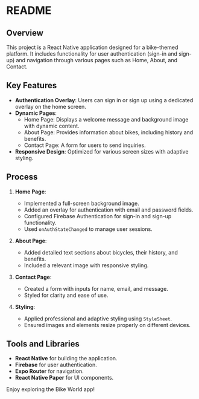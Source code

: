# README

## Overview
This project is a React Native application designed for a bike-themed platform. It includes functionality for user authentication (sign-in and sign-up) and navigation through various pages such as Home, About, and Contact.

## Key Features
- **Authentication Overlay**: Users can sign in or sign up using a dedicated overlay on the home screen.
- **Dynamic Pages**:
  - Home Page: Displays a welcome message and background image with dynamic content.
  - About Page: Provides information about bikes, including history and benefits.
  - Contact Page: A form for users to send inquiries.
- **Responsive Design**: Optimized for various screen sizes with adaptive styling.

## Process
1. **Home Page**:
   - Implemented a full-screen background image.
   - Added an overlay for authentication with email and password fields.
   - Configured Firebase Authentication for sign-in and sign-up functionality.
   - Used `onAuthStateChanged` to manage user sessions.

2. **About Page**:
   - Added detailed text sections about bicycles, their history, and benefits.
   - Included a relevant image with responsive styling.

3. **Contact Page**:
   - Created a form with inputs for name, email, and message.
   - Styled for clarity and ease of use.

4. **Styling**:
   - Applied professional and adaptive styling using `StyleSheet`.
   - Ensured images and elements resize properly on different devices.

## Tools and Libraries
- **React Native** for building the application.
- **Firebase** for user authentication.
- **Expo Router** for navigation.
- **React Native Paper** for UI components.


Enjoy exploring the Bike World app!
